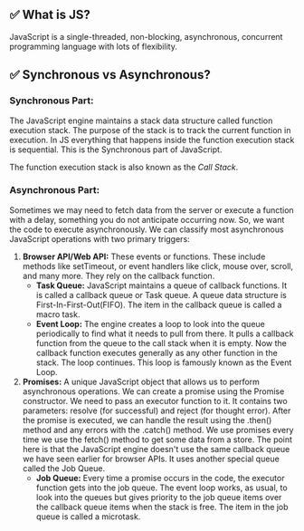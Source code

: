 ## ✅ What is JS?
JavaScript is a single-threaded, non-blocking, asynchronous, concurrent programming language with lots of flexibility.

## ✅ Synchronous vs Asynchronous?
### Synchronous Part: 
The JavaScript engine maintains a stack data structure called function execution stack. The purpose of the stack is to track the current function in execution. In JS everything that happens inside the function execution stack is sequential. This is the Synchronous part of JavaScript. 

The function execution stack is also known as the *Call Stack*.

### Asynchronous Part:
Sometimes we may need to fetch data from the server or execute a function with a delay, something you do not anticipate occurring now. So, we want the code to execute asynchronously. We can classify most asynchronous JavaScript operations with two primary triggers:
1. **Browser API/Web API:** These events or functions. These include methods like setTimeout, or event handlers like click, mouse over, scroll, and many more. They rely on the callback function.
   - **Task Queue:** JavaScript maintains a queue of callback functions. It is called a callback queue or Task queue. A queue data structure is First-In-First-Out(FIFO). The item in the callback queue is called a macro task.
   - **Event Loop:** The engine creates a loop to look into the queue periodically to find what it needs to pull from there. It pulls a callback function from the queue to the call stack when it is empty. Now the callback function executes generally as any other function in the stack. The loop continues. This loop is famously known as the Event Loop.
2. **Promises:** A unique JavaScript object that allows us to perform asynchronous operations. We can create a promise using the Promise constructor. We need to pass an executor function to it. It contains two parameters: resolve (for successful) and reject (for thought error). After the promise is executed, we can handle the result using the .then() method and any errors with the .catch() method. We use promises every time we use the fetch() method to get some data from a store. The point here is that the JavaScript engine doesn't use the same callback queue we have seen earlier for browser APIs. It uses another special queue called the Job Queue.
   - **Job Queue:** Every time a promise occurs in the code, the executor function gets into the job queue. The event loop works, as usual, to look into the queues but gives priority to the job queue items over the callback queue items when the stack is free. The item in the job queue is called a microtask.
